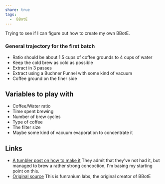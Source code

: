 ```yaml
---
share: true
tags:
  -  BBotE
---
```


Trying to see if I can figure out how to create my own BBotE.

### General trajectory for the first batch

- Ratio should be about 1.5 cups of coffee grounds to 4 cups of water
- Keep the cold brew as cold as possible
- Extract in 3 passes
- Extract using a Buchner Funnel with some kind of vacuum
- Coffee ground on the finer side

## Variables to play with
- Coffee/Water ratio
- Time spent brewing
- Number of brew cycles
- Type of coffee
- The filter size
- Maybe some kind of vacuum evaporation to concentrate it



## Links
- [A tumbler post on how to make it](https://systlin.tumblr.com/post/133923713705/oh-god-how-do-you-do-the-triple-distilled-coffee) They admit that they've not had it, but managed to brew a rather strong concoction, I'm basing my starting point on this.
- [Original source](https://www.funraniumlabs.com/the-black-blood-of-the-earth/) This is funranium labs, the original creator of BBotE
